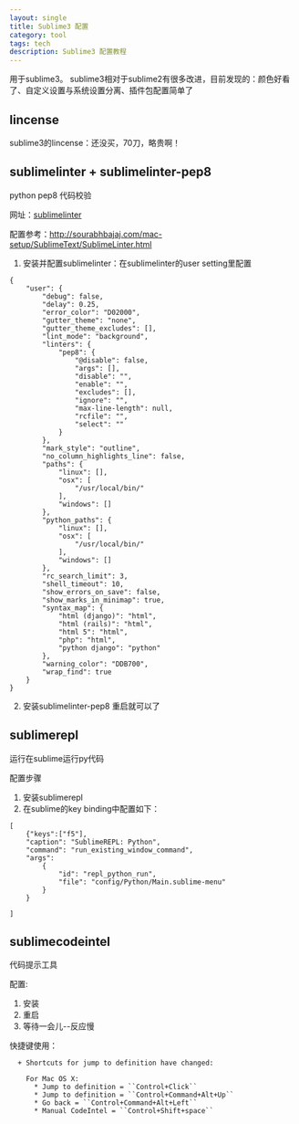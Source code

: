 ```yaml
---
layout: single
title: Sublime3 配置
category: tool
tags: tech
description: Sublime3 配置教程
---
```


用于sublime3。
sublime3相对于sublime2有很多改进，目前发现的：颜色好看了、自定义设置与系统设置分离、插件包配置简单了

## lincense

sublime3的lincense：还没买，70刀，略贵啊！


## sublimelinter + sublimelinter-pep8

python pep8 代码校验

网址：[sublimelinter](https://gaohaoyang.github.io/2015/03/26/sublimeLinter/)

配置参考：<http://sourabhbajaj.com/mac-setup/SublimeText/SublimeLinter.html>

1. 安装并配置sublimelinter：在sublimelinter的user setting里配置

```
{
    "user": {
        "debug": false,
        "delay": 0.25,
        "error_color": "D02000",
        "gutter_theme": "none",
        "gutter_theme_excludes": [],
        "lint_mode": "background",
        "linters": {
            "pep8": {
                "@disable": false,
                "args": [],
                "disable": "",
                "enable": "",
                "excludes": [],
                "ignore": "",
                "max-line-length": null,
                "rcfile": "",
                "select": ""
            }
        },
        "mark_style": "outline",
        "no_column_highlights_line": false,
        "paths": {
            "linux": [],
            "osx": [
                "/usr/local/bin/"
            ],
            "windows": []
        },
        "python_paths": {
            "linux": [],
            "osx": [
                "/usr/local/bin/"
            ],
            "windows": []
        },
        "rc_search_limit": 3,
        "shell_timeout": 10,
        "show_errors_on_save": false,
        "show_marks_in_minimap": true,
        "syntax_map": {
            "html (django)": "html",
            "html (rails)": "html",
            "html 5": "html",
            "php": "html",
            "python django": "python"
        },
        "warning_color": "DDB700",
        "wrap_find": true
    }
}
```

2. 安装sublimelinter-pep8 重启就可以了

## sublimerepl

运行在sublime运行py代码

配置步骤

1. 安装sublimerepl
2. 在sublime的key binding中配置如下：

```
[
    {"keys":["f5"],
    "caption": "SublimeREPL: Python",
    "command": "run_existing_window_command",
    "args":
        {
            "id": "repl_python_run",
            "file": "config/Python/Main.sublime-menu"
        }
    }

]

```

## sublimecodeintel

代码提示工具

配置:

1. 安装
2. 重启
3. 等待一会儿--反应慢

快捷键使用：
```
  + Shortcuts for jump to definition have changed:

    For Mac OS X:
      * Jump to definition = ``Control+Click``
      * Jump to definition = ``Control+Command+Alt+Up``
      * Go back = ``Control+Command+Alt+Left``
      * Manual CodeIntel = ``Control+Shift+space``

```

